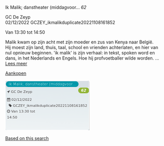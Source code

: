 Ik Malik; danstheater (middagvoor... *62*

GC De Zeyp  
02/12/2022 GCZEY\_ikmalikduplicate20221108161852  

Van 13:30 tot 14:50

  

  

Malik kwam op zijn acht met zijn moeder en zus van Kenya naar België.  
Hij moest zijn land, thuis, taal, school en vrienden achterlaten, en hier van nul opnieuw beginnen. 'ik malik' is zijn verhaal: in tekst, spoken word en dans, in het Nederlands en Engels. Hoe hij profvoetballer wilde worden. ...  
[Lees meer](https://tickets.vgc.be/activity/subscribe/GCZEY_ikmalikduplicate20221108161852)

[Aankopen](https://tickets.vgc.be/ticketingActivity/subscribe/GCZEY_ikmalikduplicate20221108161852)

![](84763.png)

[Based on this search](https://tickets.vgc.be/activity/index?&vrijeplaatsen=1&Age%5B%5D=4%2C6&entity=276)